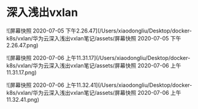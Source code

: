 # 深入浅出vxlan

![屏幕快照 2020-07-05 下午2.26.47](/Users/xiaodongliu/Desktop/docker-k8s/vxlan/华为云深入浅出vxlan笔记/assets/屏幕快照 2020-07-05 下午2.26.47.png)



![屏幕快照 2020-07-06 上午11.31.17](/Users/xiaodongliu/Desktop/docker-k8s/vxlan/华为云深入浅出vxlan笔记/assets/屏幕快照 2020-07-06 上午11.31.17.png)



![屏幕快照 2020-07-06 上午11.32.41](/Users/xiaodongliu/Desktop/docker-k8s/vxlan/华为云深入浅出vxlan笔记/assets/屏幕快照 2020-07-06 上午11.32.41.png)



